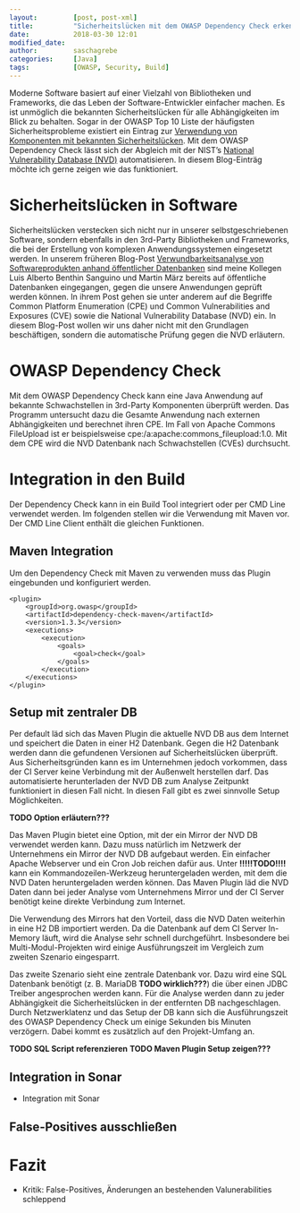 ```yaml
---
layout:         [post, post-xml]              
title:          "Sicherheitslücken mit dem OWASP Dependency Check erkennen"
date:           2018-03-30 12:01
modified_date: 
author:         saschagrebe 
categories:     [Java]
tags:           [OWASP, Security, Build]
---
```

Moderne Software basiert auf einer Vielzahl von Bibliotheken und Frameworks, die das Leben der 
Software-Entwickler einfacher machen. Es ist unmöglich die bekannten Sicherheitslücken für alle Abhängigkeiten im Blick 
zu behalten. Sogar in der OWASP Top 10 Liste der häufigsten Sicherheitsprobleme existiert ein Eintrag zur 
[Verwendung von Komponenten mit bekannten Sicherheitslücken](https://www.owasp.org/index.php/Top_10-2017_A9-Using_Components_with_Known_Vulnerabilities).
Mit dem OWASP Dependency Check lässt sich der Abgleich mit der NIST’s [National Vulnerability Database (NVD)](https://nvd.nist.gov/) 
automatisieren. In diesem Blog-Einträg möchte ich gerne zeigen wie das funktioniert.

# Sicherheitslücken in Software
Sicherheitslücken verstecken sich nicht nur in unserer selbstgeschriebenen Software, sondern ebenfalls in den 3rd-Party 
Bibliotheken und Frameworks, die bei der Erstellung von komplexen Anwendungssystemen eingesetzt werden. In unserem 
früheren Blog-Post [Verwundbarkeitsanalyse von Softwareprodukten anhand öffentlicher Datenbanken](https://www.adesso.de/de/news/blog/verwundbarkeitsanalyse-von-softwareprodukten-anhand-oeffentlicher-datenbanken.jsp)
sind meine Kollegen Luis Alberto Benthin Sanguino und Martin März bereits auf öffentliche Datenbanken eingegangen, 
gegen die unsere Anwendungen geprüft werden können. In ihrem Post gehen sie unter anderem auf die Begriffe 
Common Platform Enumeration (CPE) und Common Vulnerabilities and Exposures (CVE) sowie die National Vulnerability 
Database (NVD) ein. In diesem Blog-Post wollen wir uns daher nicht mit den Grundlagen beschäftigen, sondern die 
automatische Prüfung gegen die NVD erläutern.

# OWASP Dependency Check
Mit dem OWASP Dependency Check kann eine Java Anwendung auf bekannte Schwachstellen in 3rd-Party Komponenten überprüft 
werden. Das Programm untersucht dazu die Gesamte Anwendung nach externen Abhängigkeiten und berechnet ihren CPE. Im Fall
von Apache Commons FileUpload ist er beispielsweise cpe:/a:apache:commons_fileupload:1.0. Mit dem CPE wird die NVD 
Datenbank nach Schwachstellen (CVEs) durchsucht.

# Integration in den Build
Der Dependency Check kann in ein Build Tool integriert oder per CMD Line verwendet werden. Im folgenden stellen wir die
Verwendung mit Maven vor. Der CMD Line Client enthält die gleichen Funktionen.

## Maven Integration
Um den Dependency Check mit Maven zu verwenden muss das Plugin eingebunden und konfiguriert werden.

    <plugin>
        <groupId>org.owasp</groupId>
        <artifactId>dependency-check-maven</artifactId>
        <version>1.3.3</version>
        <executions>
            <execution>
                <goals>
                    <goal>check</goal>
                </goals>
            </execution>
        </executions>
    </plugin>

## Setup mit zentraler DB
Per default läd sich das Maven Plugin die aktuelle NVD DB aus dem Internet und speichert die Daten in einer H2 Datenbank.
Gegen die H2 Datenbank werden dann die gefundenen Versionen auf Sicherheitslücken überprüft. Aus Sicherheitsgründen kann 
es im Unternehmen jedoch vorkommen, dass der CI Server keine Verbindung mit der Außenwelt herstellen darf. Das 
automatisierte herunterladen der NVD DB zum Analyse Zeitpunkt funktioniert in diesen Fall nicht. In diesen Fall gibt es 
zwei sinnvolle Setup Möglichkeiten.

**TODO Option erläutern???**

Das Maven Plugin bietet eine Option, mit der ein Mirror der NVD DB verwendet werden kann. Dazu muss natürlich im Netzwerk
der Unternehmens ein Mirror der NVD DB aufgebaut werden. Ein einfacher Apache Webserver und ein Cron Job reichen dafür
aus. Unter **!!!!!TODO!!!!** kann ein Kommandozeilen-Werkzeug heruntergeladen werden, mit dem die NVD Daten heruntergeladen
werden können. Das Maven Plugin läd die NVD Daten dann bei jeder Analyse vom Unternehmens Mirror und der CI Server benötigt
keine direkte Verbindung zum Internet.

Die Verwendung des Mirrors hat den Vorteil, dass die NVD Daten weiterhin in eine H2 DB importiert werden. Da die
Datenbank auf dem CI Server In-Memory läuft, wird die Analyse sehr schnell durchgeführt. Insbesondere bei 
Multi-Modul-Projekten wird einige Ausführungszeit im Vergleich zum zweiten Szenario eingesparrt. 

Das zweite Szenario sieht eine zentrale Datenbank vor. Dazu wird eine SQL Datenbank benötigt (z. B. MariaDB **TODO wirklich???**)
die über einen JDBC Treiber angesprochen werden kann. Für die Analyse werden dann zu jeder Abhängigkeit die 
Sicherheitslücken in der entfernten DB nachgeschlagen. Durch Netzwerklatenz und das Setup der DB kann sich die 
Ausführungszeit des OWASP Dependency Check um einige Sekunden bis Minuten verzögern. Dabei kommt es zusätzlich auf den 
Projekt-Umfang an.   

**TODO SQL Script referenzieren**
**TODO Maven Plugin Setup zeigen???**

## Integration in Sonar
- Integration mit Sonar

## False-Positives ausschließen

# Fazit
- Kritik: False-Positives, Änderungen an bestehenden Valunerabilities schleppend
